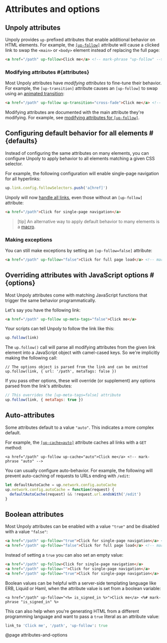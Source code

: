 Attributes and options
======================

## Unpoly attributes

Unpoly provides `up-`prefixed attributes that enable additional behavior on HTML elements.
For example, the [`[up-follow]`](/a-up-follow) attribute will cause a clicked link to swap the `<main>` or `<body>` element
instead of replacing the full page:

```html
<a href="/path" up-follow>Click me</a> <!-- mark-phrase "up-follow" -->
```


### Modifying attributes #{attributes}

Most Unpoly attributes have *modifying attributes* to fine-tune their behavior.
For example, the `[up-transition]` attribute causes an `[up-follow]` to swap
using an [animated transition](/up.motion):

```html
<a href="/path" up-follow up-transition="cross-fade">Click me</a> <!-- mark-phrase "up-transition" -->
```

Modifying attributes are documented with the main attribute they're modifying.
For example, see [modifying attributes for `[up-follow]`](/a-up-follow#attributes).


## Configuring default behavior for all elements #{defaults}

Instead of configuring the same attributes on many elements, you can configure
Unpoly to apply behavior to all elements matching a given CSS selector.

For example, the following configuration will enable single-page navigation for
all hyperlinks:

```js
up.link.config.followSelectors.push('a[href]')
```

Unpoly will now [handle all links](/handling-everything), even those without
an `[up-follow]` attribute:

```html
<a href="/path">Click for single-page navigation</a>
```


> [tip]
> An alternative way to apply default behavior to many elements is a [macro](/up.macro).


### Making exceptions

You can still make exceptions by setting an `[up-follow=false]` attribute:

```html
<a href="/path" up-follow="false">Click for full page load</a> <!-- mark-phrase "false" -->
```



## Overriding attributes with JavaScript options #{options}

Most Unpoly attributes come with matching JavaScript functions that trigger the same behavior programmatically. 

Let's say you have the following link:

```html
<a href="/path" up-follow up-meta-tags="false">Click me</a>
```

Your scripts can tell Unpoly to follow the link like this:

```js
up.follow(link)
```

The `up.follow()` call will parse all modifying attributes from the given link element into a JavaScript object
with camel-cased keys. So we're implicitly making the following call:

```JS
// The options object is parsed from the link and can be omitted
up.follow(link, { url: '/path', metaTags: false })
```

If you pass other options, these will override (or supplement) any options parsed from the link's attributes:

```js
// This overrides the [up-meta-tags=false] attribute
up.follow(link, { metaTags: true })
```


## Auto-attributes

Some attributes default to a value `"auto"`. This indicates a more complex default.

For example, the [`[up-cache=auto]`](/a-up-follow#up-cache) attribute caches all links with a `GET` method:

```
<a href="/path" up-follow up-cache="auto">Click me</a> <!-- mark-phrase "auto" -->
```

You can usually configure auto-behavior. For example, the following will prevent auto-caching
of requests to URLs ending with `/edit`:

```js
let defaultAutoCache = up.network.config.autoCache
up.network.config.autoCache = function(request) {
  defaultAutoCache(request) && !request.url.endsWith('/edit')
}
```

## Boolean attributes

Most Unpoly attributes can be enabled with a value `"true"` and be disabled with a value `"false"`:

```html
<a href="/path" up-follow="true">Click for single-page navigation</a> <!-- mark-phrase "true" -->
<a href="/path" up-follow="false">Click for full page load</a> <!-- mark-phrase "false" -->
```

Instead of setting a `true` you can also set an empty value:

```html
<a href="/path" up-follow>Click for single-page navigation</a>
<a href="/path" up-follow="">Click for single-page navigation</a>
<a href="/path" up-follow="true">Click for single-page navigation</a>
```

Boolean values can be helpful with a server-side templating language like ERB, Liquid or Haml, when the attribute value is 
set from a boolean variable:

```erb
<a href="/path" up-follow="<%= is_signed_in %>">Click me</a> <%# mark-phrase "is_signed_in" %>
```

This can also help when you're generating HTML from a different programming language and want to pass a `true` literal
as an attribute value:  

```ruby
link_to 'Click me', '/path', 'up-follow': true
```



@page attributes-and-options

